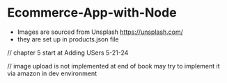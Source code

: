 # Ecommerce-App-with-Node

- Images are sourced from Unsplash https://unsplash.com/
- they are set up in products.json file


// chapter 5 start at Adding USers 5-21-24  

// image upload is not implemented at end of book may try to implement it via amazon in dev environment